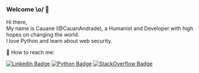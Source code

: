 ### Welcome \o/ :metal:

Hi there, <br>
My name is Cauane (@CauanAndrade), a Humanist and Developer with high hopes on changing the world. <br>
I love Python and learn about web security.

:telescope: How to reach me:


[![Linkedin Badge](https://img.shields.io/badge/-cauaneandrade.com-purple?style=flat-square&logo=Python&logoColor=white&link=cauaneandrade.com)](http://www.cauaneandrade.com/)
[![Python Badge](https://img.shields.io/badge/-LinkedIn-blue?style=flat-square&logo=Linkedin&logoColor=white&link=https://www.linkedin.com/in/cauane-andrade/)](https://www.linkedin.com/in/cauane-andrade/)
[![StackOverflow Badge](https://img.shields.io/badge/-stackoverflow-orange?style=flat-square&logo=StackOverflow&logoColor=white&link=https://stackoverflow.com/users/12481209/cauane-andrade-santos)](https://stackoverflow.com/users/12481209/cauane-andrade-santos)
